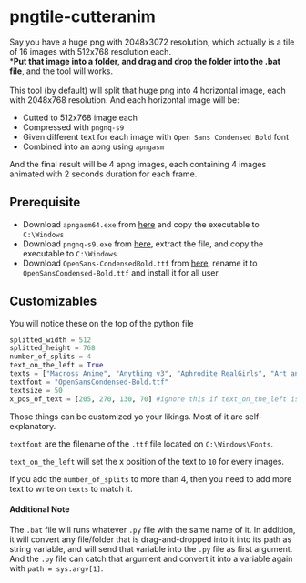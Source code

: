 # pngtile-cutteranim

Say you have a huge png with 2048x3072 resolution, which actually is a tile of 16 images with 512x768 resolution each. <br/>
***Put that image into a folder, and drag and drop the folder into the .bat file**, and the tool will works.<br/><br/>
This tool (by default) will split that huge png into 4 horizontal image, each with 2048x768 resolution. And each horizontal image will be:

- Cutted to 512x768 image each
- Compressed with `pngnq-s9`
- Given different text for each image with `Open Sans Condensed Bold` font
- Combined into an apng using `apngasm` 

And the final result will be 4 apng images, each containing 4 images animated with 2 seconds duration for each frame.

## Prerequisite

- Download `apngasm64.exe` from [here](https://sourceforge.net/projects/apngasm/files/2.91/apngasm-2.91-bin-win64.zip/download) and copy the executable to `C:\Windows`
- Download `pngnq-s9.exe` from [here](https://sourceforge.net/projects/pngnqs9/files/pngnq-s9-2.0.2.zip/download), extract the file, and copy the executable to `C:\Windows`
- Download `OpenSans-CondensedBold.ttf` from [here](https://github.com/googlefonts/opensans/raw/main/fonts/ttf/OpenSans-CondensedBold.ttf), rename it to `OpenSansCondensed-Bold.ttf` and install it for all user

## Customizables

You will notice these on the top of the python file

```python
splitted_width = 512
splitted_height = 768
number_of_splits = 4
text_on_the_left = True
texts = ["Macross Anime", "Anything v3", "Aphrodite RealGirls", "Art and Eros Prune-Fix"] #
textfont = "OpenSansCondensed-Bold.ttf"
textsize = 50
x_pos_of_text = [205, 270, 130, 70] #ignore this if text_on_the_left is true
```

Those things can be customized yo your likings. Most of it are self-explanatory.

`textfont` are the filename of the `.ttf` file located on `C:\Windows\Fonts`.

`text_on_the_left` will set the x position of the text to `10` for every images.

If you add the `number_of_splits` to more than 4, then you need to add more text to write on `texts` to match it.

#### Additional Note

The `.bat` file will runs whatever `.py` file with the same name of it. In addition, it will convert any file/folder that is drag-and-dropped into it into its path as string variable, and will send that variable into the `.py` file as first argument. And the `.py` file can catch that argument and convert it into a variable again with `path = sys.argv[1]`.
